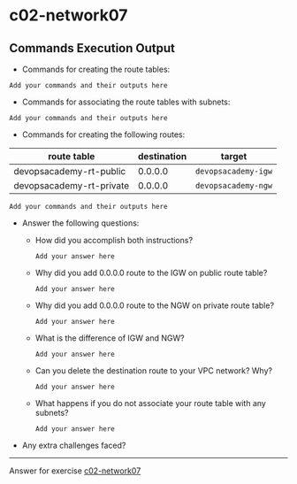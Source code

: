 # c02-network07

## Commands Execution Output

- Commands for creating the route tables:
```
Add your commands and their outputs here
```

- Commands for associating the route tables with subnets:
```
Add your commands and their outputs here
```

- Commands for creating the following routes:

|route table|destination|target|
|-|-|-|
|devopsacademy-rt-public|0.0.0.0|`devopsacademy-igw`|
|devopsacademy-rt-private|0.0.0.0|`devopsacademy-ngw`|

```
Add your commands and their outputs here
```

- Answer the following questions:
  - How did you accomplish both instructions?
    ```
    Add your answer here
    ```

  - Why did you add 0.0.0.0 route to the IGW on public route table?
    ```
    Add your answer here
    ```

  - Why did you add 0.0.0.0 route to the NGW on private route table?
    ```
    Add your answer here
    ```
    
  - What is the difference of IGW and NGW?
    ```
    Add your answer here
    ```
    
  - Can you delete the destination route to your VPC network? Why?
    ```
    Add your answer here
    ```
    
  - What happens if you do not associate your route table with any subnets?
    ```
    Add your answer here
    ```


- Any extra challenges faced?


<!-- Don't change anything below this point-->
***
Answer for exercise [c02-network07](https://github.com/devopsacademyau/academy/blob/893381c6f0b69434d9e8597d3d4b1c17f9bc1371/classes/02class/exercises/c02-network07/README.md)